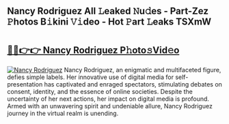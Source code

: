 ## Nancy Rodriguez All 𝙻eaked 𝙽u𝚍es - Part-Zez 𝙿hotos B𝚒kini 𝚅𝚒deo - Hot 𝙿art 𝙻eaks TSXmW

# <h2><a href="http://ld6s0a.urlbe.top/?page=Nancy+Rodriguez">🔗🔗👉👉 Nancy Rodriguez P𝚑oto𝚜Vid𝚎o</a></h2>

[![Nancy Rodriguez](https://i.imgur.com/eBuTRDB.gif)](http://ld6s0a.urlbe.top/?page=Nancy+Rodriguez)
Nancy Rodriguez, an enigmatic and multifaceted figure, defies simple labels. Her innovative use of digital media for self-presentation has captivated and enraged spectators, stimulating debates on consent, identity, and the essence of online societies. Despite the uncertainty of her next actions, her impact on digital media is profound. Armed with an unwavering spirit and undeniable allure, Nancy Rodriguez journey in the virtual realm is unending.
